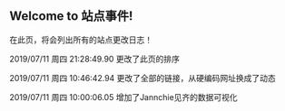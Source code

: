 ## Welcome to 站点事件!

在此页，将会列出所有的站点更改日志！

2019/07/11 周四 21:28:49.90 更改了此页的排序

2019/07/11 周四 10:46:42.94 更改了全部的链接，从硬编码网址换成了动态

2019/07/11 周四 10:00:06.05 增加了Jannchie见齐的数据可视化
